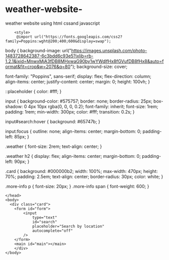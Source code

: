 # weather-website-
weather website using html cssand javascript
<!DOCTYPE html>
<html lang="en">
    <head>
        <meta charset="UTF-8" />
        <meta name="viewport" content="width=device-width, initial-scale=1.0" />
        <title>Weather App</title>
        
        <style>
         @import url("https://fonts.googleapis.com/css2?family=Poppins:wght@200;400;600&display=swap");

body {
  background-image: url("https://images.unsplash.com/photo-1483728642387-6c3bdd6c93e5?ixlib=rb-1.2.1&ixid=MnwxMjA3fDB8MHxwaG90by1wYWdlfHx8fGVufDB8fHx8&auto=format&fit=crop&w=2076&q=80");
  background-size: cover;

  font-family: "Poppins", sans-serif;
  display: flex;
  flex-direction: column;
  align-items: center;
  justify-content: center;
  margin: 0;
  height: 100vh;
}

::placeholder {
  color: #fff;
}

input {
  background-color: #575757;
  border: none;
  border-radius: 25px;
  box-shadow: 0 4px 10px rgba(0, 0, 0, 0.2);
  font-family: inherit;
  font-size: 1rem;
  padding: 1rem;
  min-width: 300px;
  color: #fff;
  transition: 0.2s;
}

input#search:hover {
  background: #65747b;
}

input:focus {
  outline: none;
  align-items: center;
  margin-bottom: 0;
  padding-left: 85px;
}

.weather {
  font-size: 2rem;
  text-align: center;
}

.weather h2 {
  display: flex;
  align-items: center;
  margin-bottom: 0;
  padding-left: 90px;
}

.card {
  background: #000000b2;
  width: 100%;
  max-width: 470px;
  height: 70%;
  padding: 2.5em;
  text-align: center;
  border-radius: 30px;
  color: white;
}

.more-info p {
  font-size: 20px;
}
.more-info span {
  font-weight: 600;
}
        </style>
       
    </head>
    <body>
      <div class="card">
        <form id="form">
            <input
                type="text"
                id="search"
                placeholder="Search by location"
                autocomplete="off"
            />
        </form>
        <main id="main"></main>
        </div>
    </body>
</html>
<script>
    const apikey = "d306ffc4f94bc2ef2c8be1cdc61d8eb9";

const main = document.getElementById("main");
const form = document.getElementById("form");
const search = document.getElementById("search");

const url = (city) =>
  `https://api.openweathermap.org/data/2.5/weather?q=${city}&appid=${apikey}`;

async function getWeatherByLocation(city) {
  const resp = await fetch(url(city), { origin: "cors" });
  const respData = await resp.json();

  console.log(respData);

  addWeatherToPage(respData);
}

function addWeatherToPage(data) {
  const temp = KtoC(data.main.temp);
  const humidity = data.main.humidity;
  const windSpeed = data.wind.speed;

  const weather = document.createElement("div");
  weather.classList.add("weather");

  weather.innerHTML = `
        <h2><img src="https://openweathermap.org/img/wn/${
          data.weather[0].icon
        }@2x.png" /> ${temp}°C <img src="https://openweathermap.org/img/wn/${
    data.weather[0].icon
  }@2x.png" /></h2>
        <small>${data.weather[0].main}</small>
        <div class="more-info">
        <p>Humidity : <span>${humidity}%</span></p>
        <p>Wind speed : <span>${+Math.trunc(windSpeed * 3.16)}km/h</span></p>
        </div>
    `;

  // cleanup
  main.innerHTML = "";

  main.appendChild(weather);
}

function KtoC(K) {
  return Math.floor(K - 273.15);
}

form.addEventListener("submit", (e) => {
  e.preventDefault();

  const city = search.value;

  if (city) {
    getWeatherByLocation(city);
  }
});
</script>
